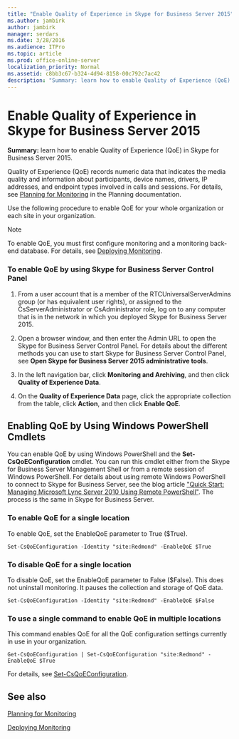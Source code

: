 ```yaml
---
title: "Enable Quality of Experience in Skype for Business Server 2015"
ms.author: jambirk
author: jambirk
manager: serdars
ms.date: 3/28/2016
ms.audience: ITPro
ms.topic: article
ms.prod: office-online-server
localization_priority: Normal
ms.assetid: c8bb3c67-b324-4d94-8158-00c792c7ac42
description: "Summary: learn how to enable Quality of Experience (QoE) in Skype for Business Server 2015."
---
```


# Enable Quality of Experience in Skype for Business Server 2015
 
**Summary:** learn how to enable Quality of Experience (QoE) in Skype for Business Server 2015.
  
Quality of Experience (QoE) records numeric data that indicates the media quality and information about participants, device names, drivers, IP addresses, and endpoint types involved in calls and sessions. For details, see [Planning for Monitoring](http://technet.microsoft.com/library/26cead5a-183c-42f1-a4b0-0e8d61c6159d.aspx) in the Planning documentation.
  
Use the following procedure to enable QoE for your whole organization or each site in your organization.
  
> [!NOTE]
> To enable QoE, you must first configure monitoring and a monitoring back-end database. For details, see [Deploying Monitoring](http://technet.microsoft.com/library/117f4a3e-0670-4388-a553-b9854921145f.aspx). 
  
### To enable QoE by using Skype for Business Server Control Panel

1.  From a user account that is a member of the RTCUniversalServerAdmins group (or has equivalent user rights), or assigned to the CsServerAdministrator or CsAdministrator role, log on to any computer that is in the network in which you deployed Skype for Business Server 2015.
    
2. Open a browser window, and then enter the Admin URL to open the Skype for Business Server Control Panel. For details about the different methods you can use to start Skype for Business Server Control Panel, see **Open Skype for Business Server 2015 administrative tools**.
    
3. In the left navigation bar, click **Monitoring and Archiving**, and then click **Quality of Experience Data**. 
    
4. On the **Quality of Experience Data** page, click the appropriate collection from the table, click **Action**, and then click **Enable QoE**.
    
## Enabling QoE by Using Windows PowerShell Cmdlets

You can enable QoE by using Windows PowerShell and the **Set-CsQoEConfiguration** cmdlet. You can run this cmdlet either from the Skype for Business Server Management Shell or from a remote session of Windows PowerShell. For details about using remote Windows PowerShell to connect to Skype for Business Server, see the blog article ["Quick Start: Managing Microsoft Lync Server 2010 Using Remote PowerShell"](https://go.microsoft.com/fwlink/p/?linkId=255876). The process is the same in Skype for Business Server.
  
### To enable QoE for a single location

 To enable QoE, set the EnableQoE parameter to True ($True).
    
  ```
  Set-CsQoEConfiguration -Identity "site:Redmond" -EnableQoE $True
  ```

### To disable QoE for a single location

 To disable QoE, set the EnableQoE parameter to False ($False). This does not uninstall monitoring. It pauses the collection and storage of QoE data.
    
  ```
  Set-CsQoEConfiguration -Identity "site:Redmond" -EnableQoE $False
  ```

### To use a single command to enable QoE in multiple locations

 This command enables QoE for all the QoE configuration settings currently in use in your organization.
    
  ```
  Get-CsQoEConfiguration | Set-CsQoEConfiguration "site:Redmond" -EnableQoE $True
  ```

For details, see [Set-CsQoEConfiguration](../../manage/management-shell/set-csqoeconfiguration.md).
  
## See also

[Planning for Monitoring](http://technet.microsoft.com/library/26cead5a-183c-42f1-a4b0-0e8d61c6159d.aspx)
  
[Deploying Monitoring](http://technet.microsoft.com/library/117f4a3e-0670-4388-a553-b9854921145f.aspx)

